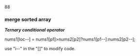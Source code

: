 88

### merge sorted array

***Ternary conditional operator***

nums1[loc--] = nums1[p1]>nums2[p2]?nums1[p1--]:nums2[p2--];

use "i--" in the "[]" to modify code.

